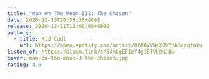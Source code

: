 ```yaml
---
title: "Man On The Moon III: The Chosen"
date: 2020-12-13T20:35:36+0000
release: 2020-12-11T12:00:00+0000
authors:
  - title: Kid Cudi
    url: https://open.spotify.com/artist/0fA0VVWsXO9YnASrzqfmYu
listen_of: https://album.link/s/64nbgEEIcY4g1ElVLONJ0w
cover: man-on-the-moon-3-the-chosen.jpg
rating: 4.5
---
```

